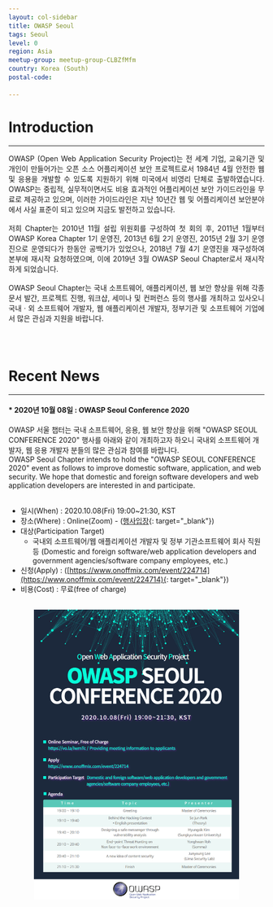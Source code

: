 ```yaml
---
layout: col-sidebar
title: OWASP Seoul
tags: Seoul
level: 0
region: Asia
meetup-group: meetup-group-CLBZfMfm
country: Korea (South)
postal-code: 

---
```



# Introduction  
---  
<p style='text-align: justify;'>
OWASP (Open Web Application Security Project)는 전 세계 기업, 교육기관 및 개인이 만들어가는 오픈 소스 어플리케이션 보안 프로젝트로서 1984년 4월 안전한 웹 및 응용을 개발할 수 있도록 지원하기 위해 미국에서 비영리 단체로 출발하였습니다. OWASP는 중립적, 실무적이면서도 비용 효과적인 어플리케이션 보안 가이드라인을 무료로 제공하고 있으며, 이러한 가이드라인은 지난 10년간 웹 및 어플리케이션 보안분야에서 사실 표준이 되고 있으며 지금도 발전하고 있습니다.<br>
<br>
저희 Chapter는 2010년 11월 설립 위원회를 구성하여 첫 회의 후, 2011년 1월부터 OWASP Korea Chapter 1기 운영진, 2013년 6월 2기 운영진, 2015년 2월 3기 운영진으로 운영되다가 한동안 공백기가 있었으나, 2018년 7월 4기 운영진을 재구성하여 본부에 재시작 요청하였으며, 이에 2019년 3월 OWASP Seoul Chapter로서 재시작하게 되었습니다.<br>
<br>
OWASP Seoul Chapter는 국내 소프트웨어, 애플리케이션, 웹 보안 향상을 위해 각종 문서 발간, 프로젝트 진행, 워크샵, 세미나 및 컨퍼런스 등의 행사를 개최하고 있사오니 국내ㆍ외 소프트웨어 개발자, 웹 애플리케이션 개발자, 정부기관 및 소프트웨어 기업에서 많은 관심과 지원을 바랍니다.
</p>
<br>
<br>

# Recent News  
---  
#### * 2020년 10월 08일 : OWASP Seoul Conference 2020
OWASP 서울 챕터는 국내 소프트웨어, 응용, 웹 보안 향상을 위해 "OWASP SEOUL CONFERENCE 2020" 행사를 아래와 같이 개최하고자 하오니 국내외 소프트웨어 개발자, 웹 응용 개발자 분들의 많은 관심과 참여를 바랍니다.<br>
OWASP Seoul Chapter intends to hold the "OWASP SEOUL CONFERENCE 2020" event as follows to improve domestic software, application, and web security. We hope that domestic and foreign software developers and web application developers are interested in and participate.<br>
<br>
  - 일시(When) : 2020.10.08(Fri) 19:00~21:30, KST
  - 장소(Where) : Online(Zoom) - ([행사입장](https://vo.la/IwmTc){: target="_blank"})
  - 대상(Participation Target)
    - 국내외 소프트웨어/웹 애플리케이션 개발자 및 정부 기관소프트웨어 회사 직원 등
      (Domestic and foreign software/web application developers and government agencies/software company employees, etc.)
  - 신청(Apply) : ([https://www.onoffmix.com/event/224714](https://www.onoffmix.com/event/224714){: target="_blank"})
  - 비용(Cost) : 무료(free of charge)
<br>
<center><img src="./assets/images/OWASP_Seoul_Conference_2020_0927.jpeg" width="80%"></center>
<br>
